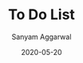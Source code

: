 ---
date: '2020-05-20'
title: To Do List
tags: [javascript, html]
author: Sanyam Aggarwal
link: https://github.com/i-sanyam/to-do-list
post_type: github
description: https://todolist.sanyamaggarwal.in
tile: true

---